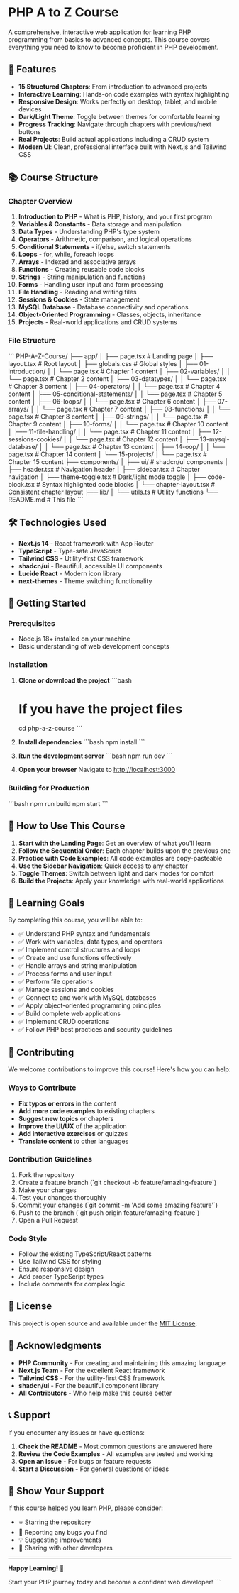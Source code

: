 # PHP A to Z Course

A comprehensive, interactive web application for learning PHP programming from basics to advanced concepts. This course covers everything you need to know to become proficient in PHP development.

## 🚀 Features

- **15 Structured Chapters**: From introduction to advanced projects
- **Interactive Learning**: Hands-on code examples with syntax highlighting
- **Responsive Design**: Works perfectly on desktop, tablet, and mobile devices
- **Dark/Light Theme**: Toggle between themes for comfortable learning
- **Progress Tracking**: Navigate through chapters with previous/next buttons
- **Real Projects**: Build actual applications including a CRUD system
- **Modern UI**: Clean, professional interface built with Next.js and Tailwind CSS

## 📚 Course Structure

### Chapter Overview
1. **Introduction to PHP** - What is PHP, history, and your first program
2. **Variables & Constants** - Data storage and manipulation
3. **Data Types** - Understanding PHP's type system
4. **Operators** - Arithmetic, comparison, and logical operations
5. **Conditional Statements** - if/else, switch statements
6. **Loops** - for, while, foreach loops
7. **Arrays** - Indexed and associative arrays
8. **Functions** - Creating reusable code blocks
9. **Strings** - String manipulation and functions
10. **Forms** - Handling user input and form processing
11. **File Handling** - Reading and writing files
12. **Sessions & Cookies** - State management
13. **MySQL Database** - Database connectivity and operations
14. **Object-Oriented Programming** - Classes, objects, inheritance
15. **Projects** - Real-world applications and CRUD systems

### File Structure
\`\`\`
PHP-A-Z-Course/
├── app/
│   ├── page.tsx                 # Landing page
│   ├── layout.tsx              # Root layout
│   ├── globals.css             # Global styles
│   ├── 01-introduction/
│   │   └── page.tsx            # Chapter 1 content
│   ├── 02-variables/
│   │   └── page.tsx            # Chapter 2 content
│   ├── 03-datatypes/
│   │   └── page.tsx            # Chapter 3 content
│   ├── 04-operators/
│   │   └── page.tsx            # Chapter 4 content
│   ├── 05-conditional-statements/
│   │   └── page.tsx            # Chapter 5 content
│   ├── 06-loops/
│   │   └── page.tsx            # Chapter 6 content
│   ├── 07-arrays/
│   │   └── page.tsx            # Chapter 7 content
│   ├── 08-functions/
│   │   └── page.tsx            # Chapter 8 content
│   ├── 09-strings/
│   │   └── page.tsx            # Chapter 9 content
│   ├── 10-forms/
│   │   └── page.tsx            # Chapter 10 content
│   ├── 11-file-handling/
│   │   └── page.tsx            # Chapter 11 content
│   ├── 12-sessions-cookies/
│   │   └── page.tsx            # Chapter 12 content
│   ├── 13-mysql-database/
│   │   └── page.tsx            # Chapter 13 content
│   ├── 14-oop/
│   │   └── page.tsx            # Chapter 14 content
│   └── 15-projects/
│       └── page.tsx            # Chapter 15 content
├── components/
│   ├── ui/                     # shadcn/ui components
│   ├── header.tsx              # Navigation header
│   ├── sidebar.tsx             # Chapter navigation
│   ├── theme-toggle.tsx        # Dark/light mode toggle
│   ├── code-block.tsx          # Syntax highlighted code blocks
│   └── chapter-layout.tsx      # Consistent chapter layout
├── lib/
│   └── utils.ts               # Utility functions
└── README.md                  # This file
\`\`\`

## 🛠️ Technologies Used

- **Next.js 14** - React framework with App Router
- **TypeScript** - Type-safe JavaScript
- **Tailwind CSS** - Utility-first CSS framework
- **shadcn/ui** - Beautiful, accessible UI components
- **Lucide React** - Modern icon library
- **next-themes** - Theme switching functionality

## 🚀 Getting Started

### Prerequisites
- Node.js 18+ installed on your machine
- Basic understanding of web development concepts

### Installation

1. **Clone or download the project**
   \`\`\`bash
   # If you have the project files
   cd php-a-z-course
   \`\`\`

2. **Install dependencies**
   \`\`\`bash
   npm install
   \`\`\`

3. **Run the development server**
   \`\`\`bash
   npm run dev
   \`\`\`

4. **Open your browser**
   Navigate to [http://localhost:3000](http://localhost:3000)

### Building for Production

\`\`\`bash
npm run build
npm start
\`\`\`

## 📖 How to Use This Course

1. **Start with the Landing Page**: Get an overview of what you'll learn
2. **Follow the Sequential Order**: Each chapter builds upon the previous one
3. **Practice with Code Examples**: All code examples are copy-pasteable
4. **Use the Sidebar Navigation**: Quick access to any chapter
5. **Toggle Themes**: Switch between light and dark modes for comfort
6. **Build the Projects**: Apply your knowledge with real-world applications

## 🎯 Learning Goals

By completing this course, you will be able to:

- ✅ Understand PHP syntax and fundamentals
- ✅ Work with variables, data types, and operators
- ✅ Implement control structures and loops
- ✅ Create and use functions effectively
- ✅ Handle arrays and string manipulation
- ✅ Process forms and user input
- ✅ Perform file operations
- ✅ Manage sessions and cookies
- ✅ Connect to and work with MySQL databases
- ✅ Apply object-oriented programming principles
- ✅ Build complete web applications
- ✅ Implement CRUD operations
- ✅ Follow PHP best practices and security guidelines

## 🤝 Contributing

We welcome contributions to improve this course! Here's how you can help:

### Ways to Contribute
- **Fix typos or errors** in the content
- **Add more code examples** to existing chapters
- **Suggest new topics** or chapters
- **Improve the UI/UX** of the application
- **Add interactive exercises** or quizzes
- **Translate content** to other languages

### Contribution Guidelines
1. Fork the repository
2. Create a feature branch (\`git checkout -b feature/amazing-feature\`)
3. Make your changes
4. Test your changes thoroughly
5. Commit your changes (\`git commit -m 'Add some amazing feature'\`)
6. Push to the branch (\`git push origin feature/amazing-feature\`)
7. Open a Pull Request

### Code Style
- Follow the existing TypeScript/React patterns
- Use Tailwind CSS for styling
- Ensure responsive design
- Add proper TypeScript types
- Include comments for complex logic

## 📝 License

This project is open source and available under the [MIT License](LICENSE).

## 🙏 Acknowledgments

- **PHP Community** - For creating and maintaining this amazing language
- **Next.js Team** - For the excellent React framework
- **Tailwind CSS** - For the utility-first CSS framework
- **shadcn/ui** - For the beautiful component library
- **All Contributors** - Who help make this course better

## 📞 Support

If you encounter any issues or have questions:

1. **Check the README** - Most common questions are answered here
2. **Review the Code Examples** - All examples are tested and working
3. **Open an Issue** - For bugs or feature requests
4. **Start a Discussion** - For general questions or ideas

## 🌟 Show Your Support

If this course helped you learn PHP, please consider:
- ⭐ Starring the repository
- 🐛 Reporting any bugs you find
- 💡 Suggesting improvements
- 📢 Sharing with other developers

---

**Happy Learning! 🚀**

Start your PHP journey today and become a confident web developer!
\`\`\`
